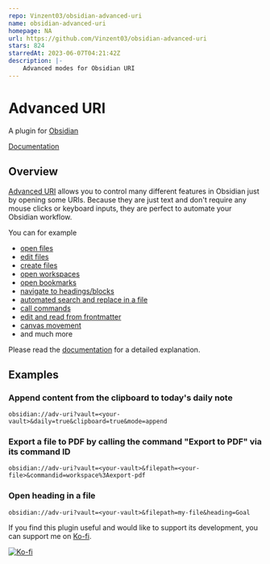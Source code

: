 ```yaml
---
repo: Vinzent03/obsidian-advanced-uri
name: obsidian-advanced-uri
homepage: NA
url: https://github.com/Vinzent03/obsidian-advanced-uri
stars: 824
starredAt: 2023-06-07T04:21:42Z
description: |-
    Advanced modes for Obsidian URI
---
```


# Advanced URI

A plugin for [Obsidian](https://obsidian.md)

[Documentation](https://publish.obsidian.md/advanced-uri-doc)

## Overview

[Advanced URI](https://github.com/Vinzent03/obsidian-advanced-uri) allows you to control many different features in Obsidian just by opening some URIs. Because they are just text and don't require any mouse clicks or keyboard inputs, they are perfect to automate your Obsidian workflow.

You can for example 
- [open files](https://publish.obsidian.md/advanced-uri-doc/Actions/Navigation)
- [edit files](https://publish.obsidian.md/advanced-uri-doc/Actions/Writing)
- [create files](https://publish.obsidian.md/advanced-uri-doc/Actions/Writing)
- [open workspaces](https://publish.obsidian.md/advanced-uri-doc/Actions/Navigation)
- [open bookmarks](https://publish.obsidian.md/advanced-uri-doc/Actions/Bookmarks)
- [navigate to headings/blocks](https://publish.obsidian.md/advanced-uri-doc/Actions/Navigation)
- [automated search and replace in a file](https://publish.obsidian.md/advanced-uri-doc/Actions/Search)
- [call commands](https://publish.obsidian.md/advanced-uri-doc/Actions/Commands)
- [edit and read from frontmatter](https://publish.obsidian.md/advanced-uri-doc/actions/frontmatter)
- [canvas movement](https://publish.obsidian.md/advanced-uri-doc/actions/canvas)
- and much more

Please read the [documentation](https://publish.obsidian.md/advanced-uri-doc) for a detailed explanation.

## Examples

### Append content from the clipboard to today's daily note
```uri
obsidian://adv-uri?vault=<your-vault>&daily=true&clipboard=true&mode=append
```

### Export a file to PDF by calling the command "Export to PDF" via its command ID
```uri
obsidian://adv-uri?vault=<your-vault>&filepath=<your-file>&commandid=workspace%3Aexport-pdf
```

### Open heading in a file
```uri
obsidian://adv-uri?vault=<your-vault>&filepath=my-file&heading=Goal
```

If you find this plugin useful and would like to support its development, you can support me on [Ko-fi](https://Ko-fi.com/Vinzent).

[![Ko-fi](https://ko-fi.com/img/githubbutton_sm.svg)](https://ko-fi.com/F1F195IQ5)

